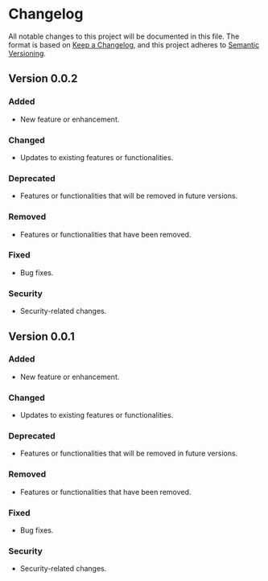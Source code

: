 # Changelog

All notable changes to this project will be documented in this file. The format is based on [Keep a Changelog](https://keepachangelog.com/en/1.0.0/), and this project adheres to [Semantic Versioning](https://semver.org/spec/v2.0.0.html).

## Version 0.0.2

### Added

- New feature or enhancement.

### Changed

- Updates to existing features or functionalities.

### Deprecated

- Features or functionalities that will be removed in future versions.

### Removed

- Features or functionalities that have been removed.

### Fixed

- Bug fixes.

### Security

- Security-related changes.

## Version 0.0.1

### Added

- New feature or enhancement.

### Changed

- Updates to existing features or functionalities.

### Deprecated

- Features or functionalities that will be removed in future versions.

### Removed

- Features or functionalities that have been removed.

### Fixed

- Bug fixes.

### Security

- Security-related changes.


